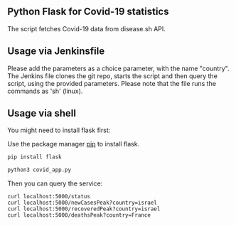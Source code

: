 ## Python Flask for Covid-19 statistics

The script fetches Covid-19 data from disease.sh API.


## Usage via Jenkinsfile

Please add the parameters as a choice parameter, with the name "country".
The Jenkins file clones the git repo, starts the script and then query the script, using the provided parameters.
Please note that the file runs the commands as 'sh' (linux).

## Usage via shell

You might need to install flask first:

Use the package manager [pip](https://pip.pypa.io/en/stable/) to install flask.

```bash
pip install flask
```

```python
python3 covid_app.py
```
Then you can query the service:

```
curl localhost:5000/status
curl localhost:5000/newCasesPeak?country=israel
curl localhost:5000/recoveredPeak?country=israel
curl localhost:5000/deathsPeak?country=France
```

